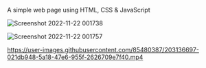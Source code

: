 A simple web page using HTML, CSS & JavaScript

![Screenshot 2022-11-22 001738](https://user-images.githubusercontent.com/85480387/203136646-4d3aeb25-f6b1-4836-9cdb-d525e1f8feb5.jpg)

![Screenshot 2022-11-22 001757](https://user-images.githubusercontent.com/85480387/203136664-7c2cf2dd-258e-44e1-ae2b-798cdb860371.jpg)


https://user-images.githubusercontent.com/85480387/203136697-021db948-5a18-47e6-955f-2626709e7f40.mp4

